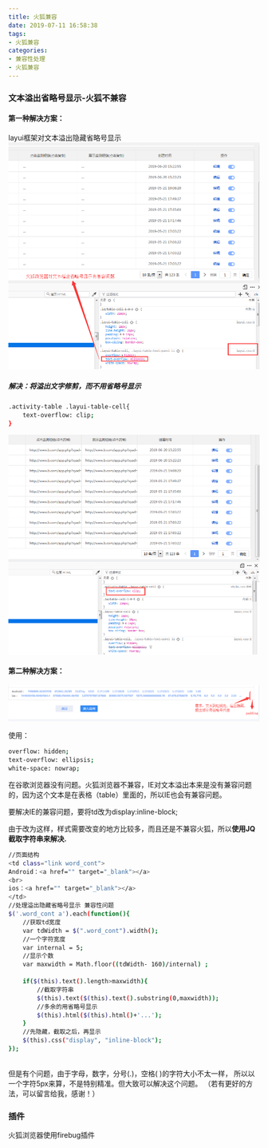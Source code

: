 ```yaml
---
title: 火狐兼容
date: 2019-07-11 16:58:38
tags:
- 火狐兼容
categories: 
- 兼容性处理
- 火狐兼容
---
```

### 文本溢出省略号显示-火狐不兼容
#### 第一种解决方案：
layui框架对文本溢出隐藏省略号显示
![文本溢出省略号显示-火狐不兼容](https://raw.githubusercontent.com/winney07/Images/main/winney07.github.io/%E7%81%AB%E7%8B%90%E5%85%BC%E5%AE%B9/1.png)

##### 解决：将溢出文字修剪，而不用省略号显示
<!--more-->

```bash
.activity-table .layui-table-cell{
    text-overflow: clip;
}
```
![文本溢出省略号显示-火狐不兼容](https://raw.githubusercontent.com/winney07/Images/main/winney07.github.io/%E7%81%AB%E7%8B%90%E5%85%BC%E5%AE%B9/2.png)

#### 第二种解决方案：
![文本溢出省略号显示-火狐不兼容](https://raw.githubusercontent.com/winney07/Images/main/winney07.github.io/%E7%81%AB%E7%8B%90%E5%85%BC%E5%AE%B9/3.png)

使用：
```bash
overflow: hidden;
text-overflow: ellipsis;
white-space: nowrap;
```
在谷歌浏览器没有问题。火狐浏览器不兼容，IE对文本溢出本来是没有兼容问题的，因为这个文本是在表格（table）里面的，所以IE也会有兼容问题。

要解决IE的兼容问题，要将td改为display:inline-block;

由于改为这样，样式需要改变的地方比较多，而且还是不兼容火狐，所以<b>使用JQ截取字符串来解决.</b>
```bash
//页面结构
<td class="link word_cont">
Android：<a href="" target="_blank"></a>
<br>
ios：<a href="" target="_blank"></a>
</td>
//处理溢出隐藏省略号显示 兼容性问题
$('.word_cont a').each(function(){
    //获取td宽度
    var tdWidth = $(".word_cont").width();
    //一个字符宽度
    var internal = 5; 
    //显示个数
    var maxwidth = Math.floor((tdWidth- 160)/internal) ;   
    
    if($(this).text().length>maxwidth){
        //截取字符串
        $(this).text($(this).text().substring(0,maxwidth));
        //多余的用省略号显示
        $(this).html($(this).html()+'...');
    }
    //先隐藏，截取之后，再显示
    $(this).css("display", "inline-block");   
});
    
```
但是有个问题，由于字母，数字，分号(.)，空格(&nbsp;)的字符大小不太一样，
所以以一个字符5px来算，不是特别精准。但大致可以解决这个问题。
（若有更好的方法，可以留言给我，感谢！）

### 插件

火狐浏览器使用firebug插件